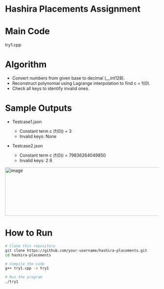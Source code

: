 # Hashira Placements Assignment

# Main Code
try1.cpp

# Algorithm
- Convert numbers from given base to decimal (__int128).
- Reconstruct polynomial using Lagrange interpolation to find c = f(0).
- Check all keys to identify invalid ones.

# Sample Outputs

- Testcase1.json
  - Constant term c (f(0)) = 3
  - Invalid keys: None

- Testcase2.json
  - Constant term c (f(0)) = 79836264049850
  - Invalid keys: 2 8

<img width="604" height="159" alt="image" src="https://github.com/user-attachments/assets/2d695857-07bd-4559-91ec-78e9b9606104" />

# How to Run

```bash
# Clone this repository
git clone https://github.com/your-username/hashira-placements.git
cd hashira-placements

# Compile the code
g++ try1.cpp -o try1

# Run the program
./try1
